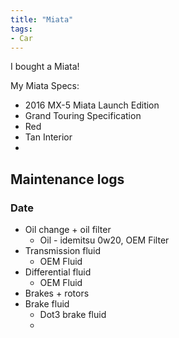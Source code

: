 ```yaml
---
title: "Miata"
tags:
- Car
---
```


I bought a Miata!

My Miata Specs:

- 2016 MX-5 Miata Launch Edition
- Grand Touring Specification
- Red
- Tan Interior
- 

## Maintenance logs

### Date

- Oil change + oil filter
	- Oil - idemitsu 0w20, OEM Filter
- Transmission fluid
	- OEM Fluid
- Differential fluid
	- OEM Fluid
- Brakes + rotors
- Brake fluid
	- Dot3 brake fluid
	- 